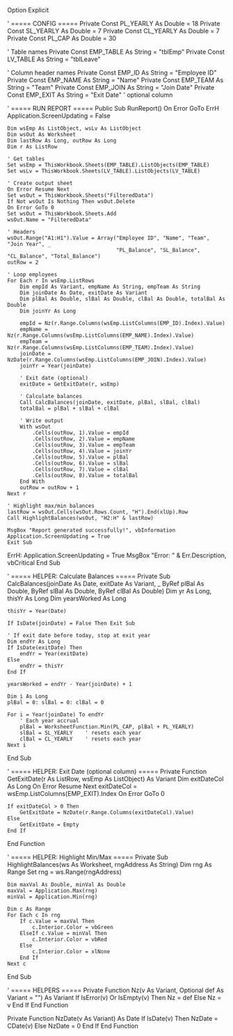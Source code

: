 Option Explicit

' ===== CONFIG =====
Private Const PL_YEARLY As Double = 18
Private Const SL_YEARLY As Double = 7
Private Const CL_YEARLY As Double = 7
Private Const PL_CAP As Double = 30

' Table names
Private Const EMP_TABLE As String = "tblEmp"
Private Const LV_TABLE As String = "tblLeave"

' Column header names
Private Const EMP_ID As String = "Employee ID"
Private Const EMP_NAME As String = "Name"
Private Const EMP_TEAM As String = "Team"
Private Const EMP_JOIN As String = "Join Date"
Private Const EMP_EXIT As String = "Exit Date"   ' optional column

' ===== RUN REPORT =====
Public Sub RunReport()
    On Error GoTo ErrH
    Application.ScreenUpdating = False
    
    Dim wsEmp As ListObject, wsLv As ListObject
    Dim wsOut As Worksheet
    Dim lastRow As Long, outRow As Long
    Dim r As ListRow
    
    ' Get tables
    Set wsEmp = ThisWorkbook.Sheets(EMP_TABLE).ListObjects(EMP_TABLE)
    Set wsLv = ThisWorkbook.Sheets(LV_TABLE).ListObjects(LV_TABLE)
    
    ' Create output sheet
    On Error Resume Next
    Set wsOut = ThisWorkbook.Sheets("FilteredData")
    If Not wsOut Is Nothing Then wsOut.Delete
    On Error GoTo 0
    Set wsOut = ThisWorkbook.Sheets.Add
    wsOut.Name = "FilteredData"
    
    ' Headers
    wsOut.Range("A1:H1").Value = Array("Employee ID", "Name", "Team", "Join Year", _
                                       "PL_Balance", "SL_Balance", "CL_Balance", "Total_Balance")
    outRow = 2
    
    ' Loop employees
    For Each r In wsEmp.ListRows
        Dim empId As Variant, empName As String, empTeam As String
        Dim joinDate As Date, exitDate As Variant
        Dim plBal As Double, slBal As Double, clBal As Double, totalBal As Double
        Dim joinYr As Long
        
        empId = Nz(r.Range.Columns(wsEmp.ListColumns(EMP_ID).Index).Value)
        empName = Nz(r.Range.Columns(wsEmp.ListColumns(EMP_NAME).Index).Value)
        empTeam = Nz(r.Range.Columns(wsEmp.ListColumns(EMP_TEAM).Index).Value)
        joinDate = NzDate(r.Range.Columns(wsEmp.ListColumns(EMP_JOIN).Index).Value)
        joinYr = Year(joinDate)
        
        ' Exit date (optional)
        exitDate = GetExitDate(r, wsEmp)
        
        ' Calculate balances
        Call CalcBalances(joinDate, exitDate, plBal, slBal, clBal)
        totalBal = plBal + slBal + clBal
        
        ' Write output
        With wsOut
            .Cells(outRow, 1).Value = empId
            .Cells(outRow, 2).Value = empName
            .Cells(outRow, 3).Value = empTeam
            .Cells(outRow, 4).Value = joinYr
            .Cells(outRow, 5).Value = plBal
            .Cells(outRow, 6).Value = slBal
            .Cells(outRow, 7).Value = clBal
            .Cells(outRow, 8).Value = totalBal
        End With
        outRow = outRow + 1
    Next r
    
    ' Highlight max/min balances
    lastRow = wsOut.Cells(wsOut.Rows.Count, "H").End(xlUp).Row
    Call HighlightBalances(wsOut, "H2:H" & lastRow)
    
    MsgBox "Report generated successfully!", vbInformation
    Application.ScreenUpdating = True
    Exit Sub
    
ErrH:
    Application.ScreenUpdating = True
    MsgBox "Error: " & Err.Description, vbCritical
End Sub

' ===== HELPER: Calculate Balances =====
Private Sub CalcBalances(joinDate As Date, exitDate As Variant, _
                         ByRef plBal As Double, ByRef slBal As Double, ByRef clBal As Double)
    Dim yr As Long, thisYr As Long
    Dim yearsWorked As Long
    
    thisYr = Year(Date)
    
    If IsDate(joinDate) = False Then Exit Sub
    
    ' If exit date before today, stop at exit year
    Dim endYr As Long
    If IsDate(exitDate) Then
        endYr = Year(exitDate)
    Else
        endYr = thisYr
    End If
    
    yearsWorked = endYr - Year(joinDate) + 1
    
    Dim i As Long
    plBal = 0: slBal = 0: clBal = 0
    
    For i = Year(joinDate) To endYr
        ' Each year accrual
        plBal = WorksheetFunction.Min(PL_CAP, plBal + PL_YEARLY)
        slBal = SL_YEARLY    ' resets each year
        clBal = CL_YEARLY    ' resets each year
    Next i
End Sub

' ===== HELPER: Exit Date (optional column) =====
Private Function GetExitDate(r As ListRow, wsEmp As ListObject) As Variant
    Dim exitDateCol As Long
    On Error Resume Next
    exitDateCol = wsEmp.ListColumns(EMP_EXIT).Index
    On Error GoTo 0
    
    If exitDateCol > 0 Then
        GetExitDate = NzDate(r.Range.Columns(exitDateCol).Value)
    Else
        GetExitDate = Empty
    End If
End Function

' ===== HELPER: Highlight Min/Max =====
Private Sub HighlightBalances(ws As Worksheet, rngAddress As String)
    Dim rng As Range
    Set rng = ws.Range(rngAddress)
    
    Dim maxVal As Double, minVal As Double
    maxVal = Application.Max(rng)
    minVal = Application.Min(rng)
    
    Dim c As Range
    For Each c In rng
        If c.Value = maxVal Then
            c.Interior.Color = vbGreen
        ElseIf c.Value = minVal Then
            c.Interior.Color = vbRed
        Else
            c.Interior.Color = xlNone
        End If
    Next c
End Sub

' ===== HELPERS =====
Private Function Nz(v As Variant, Optional def As Variant = "") As Variant
    If IsError(v) Or IsEmpty(v) Then
        Nz = def
    Else
        Nz = v
    End If
End Function

Private Function NzDate(v As Variant) As Date
    If IsDate(v) Then
        NzDate = CDate(v)
    Else
        NzDate = 0
    End If
End Function

